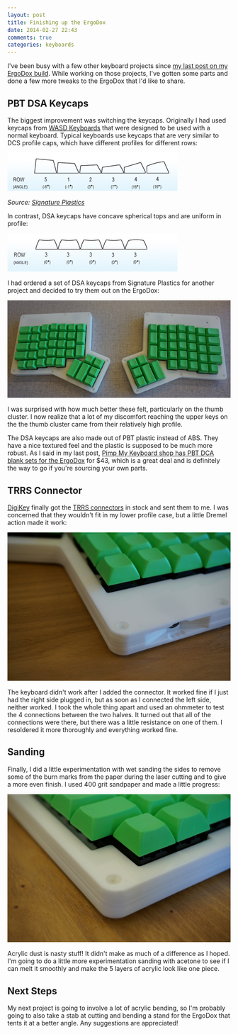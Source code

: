 ```yaml
---
layout: post
title: Finishing up the ErgoDox
date: 2014-02-27 22:43
comments: true
categories: keyboards
---
```

I've been busy with a few other keyboard projects since [my last post on my ErgoDox build](/blog/2014/02/12/building-an-ergodox/).  While working on those projects, I've gotten some parts and done a few more tweaks to the ErgoDox that I'd like to share.

## PBT DSA Keycaps

The biggest improvement was switching the keycaps.  Originally I had used keycaps from [WASD Keyboards](http://www.wasdkeyboards.com/index.php/) that were designed to be used with a normal keyboard.  Typical keyboards use keycaps that are very similar to DCS profile caps, which have different profiles for different rows:

![DCS Keycap Profile](/images/dcs.jpg)

_Source: [Signature Plastics](http://keycapsdirect.com/key-caps.php)_

In contrast, DSA keycaps have concave spherical tops and are uniform in profile:

![DSA Keycap Profile](/images/dsa.jpg)

I had ordered a set of DSA keycaps from Signature Plastics for another project and decided to try them out on the ErgoDox:

![Full keyboard](/images/full-ergo-green.jpeg)

I was surprised with how much better these felt, particularly on the thumb cluster.  I now realize that a lot of my discomfort reaching the upper keys on the the thumb cluster came from their relatively high profile.

The DSA keycaps are also made out of PBT plastic instead of ABS.  They have a nice textured feel and the plastic is supposed to be much more robust.  As I said in my last post, [Pimp My Keyboard shop has PBT DCA blank sets for the ErgoDox](http://keyshop.pimpmykeyboard.com/product/dsa-pbt-blank-sets) for $43, which is a great deal and is definitely the way to go if you're sourcing your own parts.

## TRRS Connector

[DigiKey](http://www.digikey.com/) finally got the [TRRS connectors](http://www.digikey.com/product-detail/en/SJ-43514/CP-43514-ND/368146) in stock and sent them to me.  I was concerned that they wouldn't fit in my lower profile case, but a little Dremel action made it work:

![TRRS Connector](/images/TRRS.jpeg)

The keyboard didn't work after I added the connector.  It worked fine if I just had the right side plugged in, but as soon as I connected the left side, neither worked.  I took the whole thing apart and used an ohmmeter to test the 4 connections between the two halves.  It turned out that all of the connections were there, but there was a little resistance on one of them.  I resoldered it more thoroughly and everything worked fine.

## Sanding

Finally, I did a little experimentation with wet sanding the sides to remove some of the burn marks from the paper during the laser cutting and to give a more even finish.  I used 400 grit sandpaper and made a little progress:

![corner](/images/corner-zoom.jpeg)

Acrylic dust is nasty stuff!  It didn't make as much of a difference as I hoped.  I'm going to do a little more experimentation sanding with acetone to see if I can melt it smoothly and make the 5 layers of acrylic look like one piece.

## Next Steps

My next project is going to involve a lot of acrylic bending, so I'm probably going to also take a stab at cutting and bending a stand for the ErgoDox that tents it at a better angle.  Any suggestions are appreciated!
